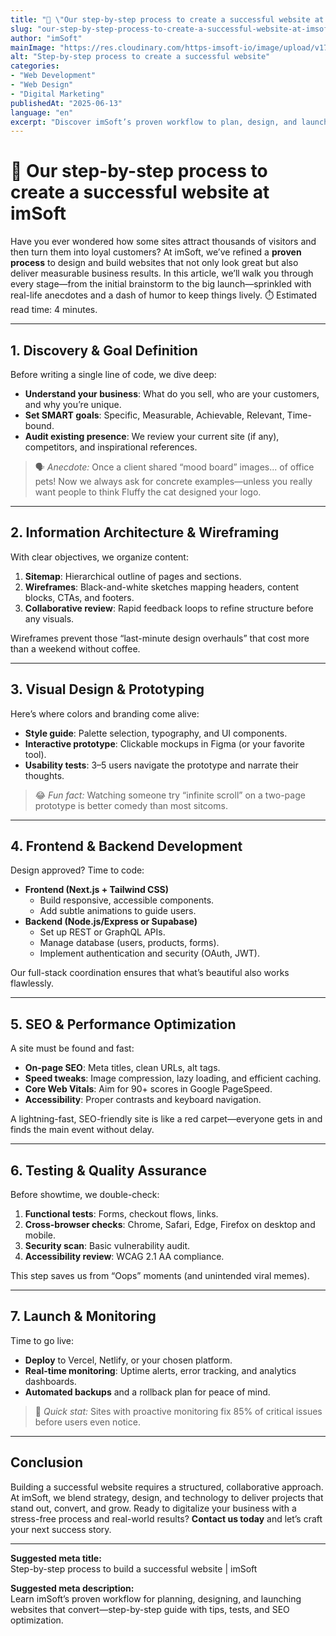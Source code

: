 ```yaml
---
title: "🔧 \"Our step-by-step process to create a successful website at imSoft\""
slug: "our-step-by-step-process-to-create-a-successful-website-at-imsoft"
author: "imSoft"
mainImage: "https://res.cloudinary.com/https-imsoft-io/image/upload/v1749851619/imsoft-images/articles/nuestro-proceso-paso-a-paso-para-crear-un-sitio-web-exitoso-en-imsoft.png"
alt: "Step-by-step process to create a successful website"
categories:
- "Web Development"
- "Web Design"
- "Digital Marketing"
publishedAt: "2025-06-13"
language: "en"
excerpt: "Discover imSoft’s proven workflow to plan, design, and launch websites that convert visitors into customers—clear steps, real tips, and a touch of humor."
---
```


# 🔧 Our step-by-step process to create a successful website at imSoft

Have you ever wondered how some sites attract thousands of visitors and then turn them into loyal customers? At imSoft, we’ve refined a **proven process** to design and build websites that not only look great but also deliver measurable business results. In this article, we’ll walk you through every stage—from the initial brainstorm to the big launch—sprinkled with real-life anecdotes and a dash of humor to keep things lively. ⏱️ Estimated read time: 4 minutes.

---

## 1. Discovery & Goal Definition

Before writing a single line of code, we dive deep:

- **Understand your business**: What do you sell, who are your customers, and why you’re unique.  
- **Set SMART goals**: Specific, Measurable, Achievable, Relevant, Time-bound.  
- **Audit existing presence**: We review your current site (if any), competitors, and inspirational references.

> 🗣️ *Anecdote:* Once a client shared “mood board” images... of office pets! Now we always ask for concrete examples—unless you really want people to think Fluffy the cat designed your logo.

---

## 2. Information Architecture & Wireframing

With clear objectives, we organize content:

1. **Sitemap**: Hierarchical outline of pages and sections.  
2. **Wireframes**: Black-and-white sketches mapping headers, content blocks, CTAs, and footers.  
3. **Collaborative review**: Rapid feedback loops to refine structure before any visuals.

Wireframes prevent those “last-minute design overhauls” that cost more than a weekend without coffee.

---

## 3. Visual Design & Prototyping

Here’s where colors and branding come alive:

- **Style guide**: Palette selection, typography, and UI components.  
- **Interactive prototype**: Clickable mockups in Figma (or your favorite tool).  
- **Usability tests**: 3–5 users navigate the prototype and narrate their thoughts.

> 😂 *Fun fact:* Watching someone try “infinite scroll” on a two-page prototype is better comedy than most sitcoms.

---

## 4. Frontend & Backend Development

Design approved? Time to code:

- **Frontend (Next.js + Tailwind CSS)**  
  - Build responsive, accessible components.  
  - Add subtle animations to guide users.  
- **Backend (Node.js/Express or Supabase)**  
  - Set up REST or GraphQL APIs.  
  - Manage database (users, products, forms).  
  - Implement authentication and security (OAuth, JWT).

Our full-stack coordination ensures that what’s beautiful also works flawlessly.

---

## 5. SEO & Performance Optimization

A site must be found and fast:

- **On-page SEO**: Meta titles, clean URLs, alt tags.  
- **Speed tweaks**: Image compression, lazy loading, and efficient caching.  
- **Core Web Vitals**: Aim for 90+ scores in Google PageSpeed.  
- **Accessibility**: Proper contrasts and keyboard navigation.

A lightning-fast, SEO-friendly site is like a red carpet—everyone gets in and finds the main event without delay.

---

## 6. Testing & Quality Assurance

Before showtime, we double-check:

1. **Functional tests**: Forms, checkout flows, links.  
2. **Cross-browser checks**: Chrome, Safari, Edge, Firefox on desktop and mobile.  
3. **Security scan**: Basic vulnerability audit.  
4. **Accessibility review**: WCAG 2.1 AA compliance.

This step saves us from “Oops” moments (and unintended viral memes).

---

## 7. Launch & Monitoring

Time to go live:

- **Deploy** to Vercel, Netlify, or your chosen platform.  
- **Real-time monitoring**: Uptime alerts, error tracking, and analytics dashboards.  
- **Automated backups** and a rollback plan for peace of mind.

> 🚀 *Quick stat:* Sites with proactive monitoring fix 85% of critical issues before users even notice.

---

## Conclusion

Building a successful website requires a structured, collaborative approach. At imSoft, we blend strategy, design, and technology to deliver projects that stand out, convert, and grow. Ready to digitalize your business with a stress-free process and real-world results? **Contact us today** and let’s craft your next success story.

---

**Suggested meta title:**  
Step-by-step process to build a successful website | imSoft

**Suggested meta description:**  
Learn imSoft’s proven workflow for planning, designing, and launching websites that convert—step-by-step guide with tips, tests, and SEO optimization.  
